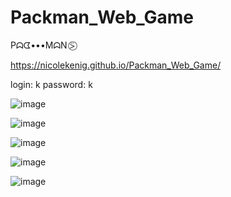 # Packman_Web_Game 
 Pᗣᗧ•••MᗣN ⍩⃝

 https://nicolekenig.github.io/Packman_Web_Game/
 
 login: k
 password: k

![image](https://user-images.githubusercontent.com/49375560/128165874-32f1d960-cc54-4c47-9e3f-9b4ac393c961.png)

![image](https://user-images.githubusercontent.com/49375560/128166047-28530ff2-e2ae-4aff-96c4-c6456d8bfdd4.png)

![image](https://user-images.githubusercontent.com/49375560/128165943-f9cbb1da-9c24-485a-9d01-5f10a684ab26.png)

![image](https://user-images.githubusercontent.com/49375560/128165985-735ec52e-bdbd-4e7b-b00a-ee5f8fd357ca.png)

![image](https://user-images.githubusercontent.com/49375560/128166014-28c1d9c1-06bd-4051-86ff-59b6f27f9c8b.png)



